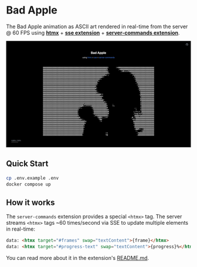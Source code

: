 # Bad Apple

The Bad Apple animation as ASCII art rendered in real-time from the server @ 60 FPS using [**htmx**](https://htmx.org/) + [**sse extension**](https://htmx.org/extensions/sse/) + [**server-commands extension**](https://github.com/scriptogre/htmx-extensions/tree/feature/server-commands/src/server-commands).

![img.png](img.png)

## Quick Start

```bash
cp .env.example .env
docker compose up
```

## How it works

The `server-commands` extension provides a special `<htmx>` tag. The server streams `<htmx>` tags ~60 times/second via SSE to update multiple elements in real-time:

```html
data: <htmx target="#frames" swap="textContent">{frame}</htmx>
data: <htmx target="#progress-text" swap="textContent">{progress}%</htmx>
```

You can read more about it in the extension's [README.md](https://github.com/scriptogre/htmx-extensions/tree/feature/server-commands/src/server-commands).